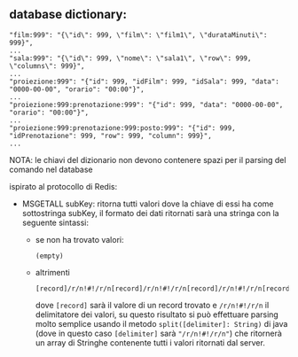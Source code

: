 database dictionary:
-

    "film:999": "{\"id\": 999, \"film\": \"film1\", \"durataMinuti\": 999}",
    ...
    "sala:999": "{\"id\": 999, \"nome\": \"sala1\", \"row\": 999, \"columns\": 999}",
    ...
    "proiezione:999": "{"id": 999, "idFilm": 999, "idSala": 999, "data": "0000-00-00", "orario": "00:00"}",
    ...
    "proiezione:999:prenotazione:999": "{"id": 999, "data": "0000-00-00", "orario": "00:00"}",
    ...
    "proiezione:999:prenotazione:999:posto:999": "{"id": 999, "idPrenotazione": 999, "row": 999, "column": 999}",
    ...

NOTA: le chiavi del dizionario non devono contenere spazi per il parsing del comando nel database

ispirato al protocollo di Redis:
- MSGETALL subKey: ritorna tutti valori dove la chiave di essi ha come sottostringa subKey, il formato dei dati ritornati sarà una stringa con la seguente sintassi: 

  - se non ha trovato valori:
        
        (empty)
      
  - altrimenti
  
        [record]/r/n!#!/r/n[record]/r/n!#!/r/n[record]/r/n!#!/r/n[record]/r/n!#!/r/n[record]/r/n!#!/r/n...
  
      dove `[record]` sarà il valore di un record trovato e `/r/n!#!/r/n` il delimitatore dei valori, su questo risultato si può effettuare parsing molto semplice
      usando il metodo `split([delimiter]: String)` di java (dove in questo caso `[delimiter]` sarà `"/r/n!#!/r/n"`) che ritornerà un array di Stringhe contenente 
      tutti i valori ritornati dal server.